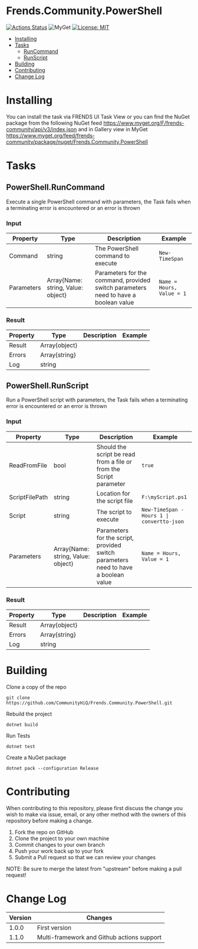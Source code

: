 # Frends.Community.PowerShell

[![Actions Status](https://github.com/CommunityHiQ/Frends.Community.PowerShell/workflows/PackAndPushAfterMerge/badge.svg)](https://github.com/CommunityHiQ/Frends.Community.PowerShell/actions) ![MyGet](https://img.shields.io/myget/frends-community/v/Frends.Community.PowerShell) [![License: MIT](https://img.shields.io/badge/License-MIT-yellow.svg)](https://opensource.org/licenses/MIT) 

- [Installing](#installing)
- [Tasks](#tasks)
     - [RunCommand](#powerShell.RunCommand )
     - [RunScript](#powerShell.RunScript)
- [Building](#building)
- [Contributing](#contributing)
- [Change Log](#change-log)

# Installing

You can install the task via FRENDS UI Task View or you can find the NuGet package from the following NuGet feed
https://www.myget.org/F/frends-community/api/v3/index.json and in Gallery view in MyGet https://www.myget.org/feed/frends-community/package/nuget/Frends.Community.PowerShell

# Tasks


## PowerShell.RunCommand 

Execute a single PowerShell command with parameters, the Task fails when a terminating error is encountered or an error is thrown

### Input

| Property          | Type                               | Description                                                                         | Example                    |
| ----------------- | ---------------------------------- | ----------------------------------------------------------------------------------- | -------------------------- |
| Command           | string                             | The PowerShell command to execute                                                   | `New-TimeSpan`             |
| Parameters        | Array{Name: string, Value: object} | Parameters for the command, provided switch parameters need to have a boolean value | `Name = Hours, Value = 1`  |


### Result

| Property          | Type                               | Description                                                                        | Example                    |
| ----------------- | ---------------------------------- | ---------------------------------------------------------------------------------- | -------------------------- |
| Result | Array{object} |  |  |
| Errors | Array{string} |  |  |
| Log | string |  |  |


## PowerShell.RunScript

Run a PowerShell script with parameters, the Task fails when a terminating error is encountered or an error is thrown

### Input

| Property          | Type                               | Description                                                                             | Example                                                  |
| ----------------- | ---------------------------------- | --------------------------------------------------------------------------------------- | -------------------------------------------------------- |
| ReadFromFile      | bool                               | Should the script be read from a file or from the Script parameter                      | `true`                                                   |
| ScriptFilePath    | string                             | Location for the script file                                                            | `F:\myScript.ps1`                                        |
| Script            | string                             | The script to execute                                                                   | `New-TimeSpan -Hours 1 \| convertto-json`                |
| Parameters        | Array{Name: string, Value: object} | Parameters for the script, provided switch parameters need to have a boolean value      | `Name = Hours, Value = 1`                                |


### Result
| Property          | Type                               | Description                                                                         | Example                    |
| ----------------- | ---------------------------------- | ----------------------------------------------------------------------------------- | -------------------------- |
| Result | Array{object} |  |  |
| Errors | Array{string} |  |  |
| Log | string |  |  |



# Building

Clone a copy of the repo

`git clone https://github.com/CommunityHiQ/Frends.Community.PowerShell.git`

Rebuild the project

`dotnet build`

Run Tests

`dotnet test`

Create a NuGet package

`dotnet pack --configuration Release`

# Contributing
When contributing to this repository, please first discuss the change you wish to make via issue, email, or any other method with the owners of this repository before making a change.

1. Fork the repo on GitHub
2. Clone the project to your own machine
3. Commit changes to your own branch
4. Push your work back up to your fork
5. Submit a Pull request so that we can review your changes

NOTE: Be sure to merge the latest from "upstream" before making a pull request!

# Change Log

| Version | Changes |
| ------- | ------- |
| 1.0.0   | First version |
| 1.1.0   | Multi-framework and Github actions support  |
